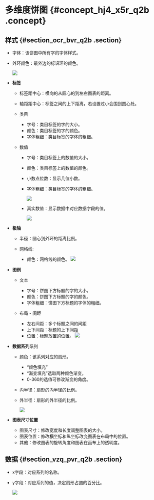 # 多维度饼图 {#concept_hj4_x5r_q2b .concept}

## 样式 {#section_ocr_bvr_q2b .section}

-   字体：该饼图中所有字的字体样式。
-   外环颜色：最外边的标识环的颜色。

    ![](http://static-aliyun-doc.oss-cn-hangzhou.aliyuncs.com/assets/img/16979/15343823929484_zh-CN.png)


-   **标签**
    -   标签距中心：横向的从圆心的到左右图表的距离。
    -   轴距距中心：标签之间的上下距离，若设置过小会围到圆心处。
    -   类目
        -   字号：类目标签的字的大小。
        -   颜色：类目标签的字的颜色。
        -   字体粗细：类目标签的字体的粗细。
    -   数值

        -   字号：类目标签上的数值的大小。
        -   颜色：类目标签上的数值的颜色。
        -   小数点位数：显示几位小数。
        -   字体粗细：类目标签的字体的粗细。

            ![](http://static-aliyun-doc.oss-cn-hangzhou.aliyuncs.com/assets/img/16979/15343823929485_zh-CN.png)

        -   真实数值：显示数据中对应数据字段的值。

            ![](http://static-aliyun-doc.oss-cn-hangzhou.aliyuncs.com/assets/img/16979/15343823929487_zh-CN.png)

-   **极轴**
    -   半径：圆心到外环的距离比例。
    -   网格线:

        -   颜色：网格线的颜色。
        ![](http://static-aliyun-doc.oss-cn-hangzhou.aliyuncs.com/assets/img/16979/15343823929489_zh-CN.png)

-   **图例**
    -   文本
        -   字号：饼图下方标题的字的大小。
        -   颜色：饼图下方标题的字的颜色。
        -   字体粗细：饼图下方标题的字体的粗细。
    -   布局 - 间距

        -   左右间距：多个标题之间的间距
        -   上下间距：标题的上下间距
        -   位置：标题放置的位置。
        ![](http://static-aliyun-doc.oss-cn-hangzhou.aliyuncs.com/assets/img/16979/15343823929490_zh-CN.png)

-   **数据系列**系列
    -   颜色：该系列对应的扇形。
        -   “颜色填充”
        -   “渐变填充”选取两种颜色渐变，
        -   0-360的选值可修改渐变的角度。
    -   内半径：扇形的内半径的比例。
    -   外半径：扇形的外半径的比例。

        ![](http://static-aliyun-doc.oss-cn-hangzhou.aliyuncs.com/assets/img/16979/15343823929491_zh-CN.png)

-   **图表尺寸位置**
    -   图表尺寸：修改宽度和长度调整图表的大小。
    -   图表位置：修改横坐标和纵坐标改变图表在布局中的位置。
    -   其他：修改图表的旋转角度和图表在画布上的透明度。

## 数据 {#section_vzq_pvr_q2b .section}

-   x字段：对应系列的名称。
-   y字段：对应系列的值，决定扇形占圆的百分比。

    ![](http://static-aliyun-doc.oss-cn-hangzhou.aliyuncs.com/assets/img/16979/15343823929488_zh-CN.png)


